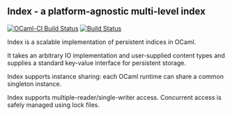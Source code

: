 ## Index - a platform-agnostic multi-level index

[![OCaml-CI Build Status](https://img.shields.io/endpoint?url=https%3A%2F%2Fci.ocamllabs.io%2Fbadge%2Fmirage%2Findex%2Fmaster&logo=ocaml)](https://ci.ocamllabs.io/github/mirage/index)
[![Build Status](https://travis-ci.org/mirage/index.svg?branch=master)](https://travis-ci.org/mirage/index)

Index is a scalable implementation of persistent indices in OCaml.

It takes an arbitrary IO implementation and user-supplied content types 
and supplies a standard key-value interface for persistent storage. 

Index supports instance sharing:
each OCaml runtime can share a common singleton instance.

Index supports multiple-reader/single-writer access.
Concurrent access is safely managed using lock files.
